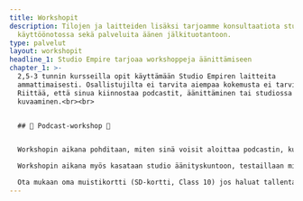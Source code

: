 ```yaml
---
title: Workshopit
description: Tilojen ja laitteiden lisäksi tarjoamme konsultaatiota studion
  käyttöönotossa sekä palveluita äänen jälkituotantoon.
type: palvelut
layout: workshopit
headline_1: Studio Empire tarjoaa workshoppeja äänittämiseen
chapter_1: >-
  2,5-3 tunnin kursseilla opit käyttämään Studio Empiren laitteita
  ammattimaisesti. Osallistujilta ei tarvita aiempaa kokemusta ei tarvita.
  Riittää, että sinua kiinnostaa podcastit, äänittäminen tai studiossa
  kuvaaminen.<br><br>


  ## 🎤 Podcast-workshop 🎤


  Workshopin aikana pohditaan, miten sinä voisit aloittaa podcastin, kuka on kohderyhmäsi ja miten podcasteja markkinoidaan ja tuotteistetaan. 

  Workshopin aikana myös kasataan studio äänityskuntoon, testaillaan mikkejä ja podcastin editointia.

  Ota mukaan oma muistikortti (SD-kortti, Class 10) jos haluat tallentaa äänitetyn testijakson.<br><br>
---
```

